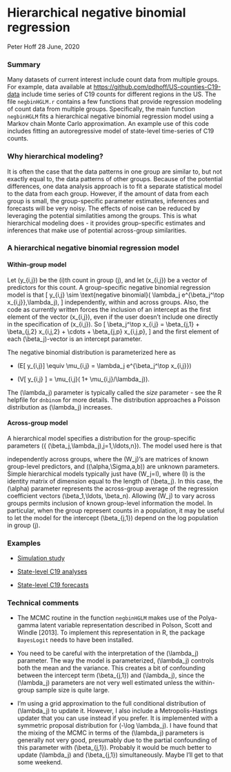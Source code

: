 Hierarchical negative binomial regression
================
Peter Hoff
28 June, 2020

### Summary

Many datasets of current interest include count data from multiple
groups. For example, data available at
<https://github.com/pdhoff/US-counties-C19-data> include time series of
C19 counts for different regions in the US. The file `negbinHGLM.r`
contains a few functions that provide regression modeling of count data
from multiple groups. Specifically, the main function `negbinHGLM` fits
a hierarchical negative binomial regression model using a Markov chain
Monte Carlo approximation. An example use of this code includes fitting
an autoregressive model of state-level time-series of C19 counts.

### Why hierarchical modeling?

It is often the case that the data patterns in one group are similar to,
but not exactly equal to, the data patterns of other groups. Because of
the potential differences, one data analysis approach is to fit a
separate statistical model to the data from each group. However, if the
amount of data from each group is small, the group-specific parameter
estimates, inferences and forecasts will be very noisy. The effects of
noise can be reduced by leveraging the potential similatities among the
groups. This is what hierarchical modeling does - it provides
group-specific estimates and inferences that make use of potential
across-group similarities.

### A hierarchical negative binomial regression model

#### Within-group model

Let \(y_{i,j}\) be the \(i\)th count in group \(j\), and let \(x_{i,j}\)
be a vector of predictors for this count. A group-specific negative
binomial regression model is that \[
  y_{i,j} \sim \text{negative binomial}( \lambda_j e^{\beta_j^\top x_{i,j}},\lambda_j), 
\] independently, within and across groups. Also, the code as currently
written forces the inclusion of an intercept as the first element of the
vector \(x_{i,j}\), even if the user doesn’t include one directly in the
specification of \(x_{i,j}\). So \[
  \beta_j^\top x_{i,j} = \beta_{j,1}  + \beta_{j,2} x_{i,j,2} + \cdots + \beta_{j,p} x_{i,j,p}, 
\] and the first element of each \(\beta_j\)-vector is an intercept
parameter.

The negative binomial distribution is parameterized here as

  - \(E[ y_{i,j}] \equiv \mu_{i,j} = \lambda_j e^{\beta_j^\top x_{i,j}}\)

  - \(V[ y_{i,j} ] = \mu_{i,j}( 1+ \mu_{i,j}/\lambda_j)\).

The \(\lambda_j\) parameter is typically called the *size* parameter -
see the R helpfile for `dnbinom` for more details. The distribution
approaches a Poisson distribution as \(\lambda_j\) increases.

#### Across-group model

A hierarchical model specifies a distribution for the group-specific
parameters \(\{ (\beta_j,\lambda_j),j=1,\ldots,n\}\). The model used
here is that

independently across groups, where the \(W_j\)’s are matrices of known
group-level predictors, and \((\alpha,\Sigma,a,b)\) are unknown
parameters. Simple hierarchical models typically just have \(W_j=I\),
where \(I\) is the identity matrix of dimension equal to the length of
\(\beta_j\). In this case, the \(\alpha\) parameter represents the
across-group average of the regression coefficient vectors
\(\beta_1,\ldots, \beta_n\). Allowing \(W_j\) to vary across groups
permits inclusion of known group-level information the model. In
particular, when the group represent counts in a population, it may be
useful to let the model for the intercept \(\beta_{j,1}\) depend on the
log population in group \(j\).

### Examples

  - [Simulation study](SimStudy.md)

  - [State-level C19 analyses](C19ARModelFittingWithnegbinHGLM.md)

  - [State-level C19 forecasts](C19ARForecast.md)

### Technical comments

  - The MCMC routine in the function `negbinHGLM` makes use of the
    Polya-gamma latent variable representation described in Polson,
    Scott and Windle \[2013\]. To implement this representation in R,
    the package `BayesLogit` needs to have been installed.

  - You need to be careful with the interpretation of the \(\lambda_j\)
    parameter. The way the model is parameterized, \(\lambda_j\)
    controls both the mean and the variance. This creates a bit of
    confounding between the intercept term \(\beta_{j,1}\) and
    \(\lambda_j\), since the \(\lambda_j\) parameters are not very well
    estimated unless the within-group sample size is quite large.

  - I’m using a grid approximation to the full conditional distribution
    of \(\lambda_j\) to update it. However, I also include a
    Metropolis-Hastings updater that you can use instead if you prefer.
    It is implemented with a symmetric proposal distribution for
    \(-\log \lambda_j\). I have found that the mixing of the MCMC in
    terms of the \(\lambda_j\) parameters is generally not very good,
    presumably due to the partial confounding of this parameter with
    \(\beta_{j,1}\). Probably it would be much better to update
    \(\lambda_j\) and \(\beta_{j,1}\) simultaneously. Maybe I’ll get to
    that some weekend.
